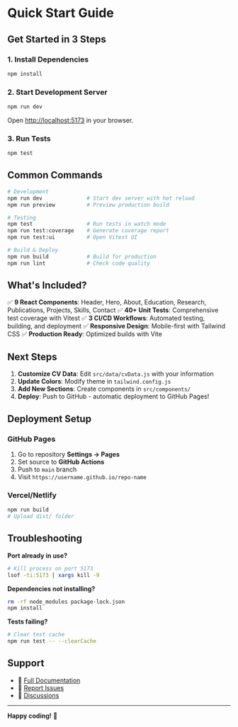 # Quick Start Guide

## Get Started in 3 Steps

### 1. Install Dependencies

```bash
npm install
```

### 2. Start Development Server

```bash
npm run dev
```

Open [http://localhost:5173](http://localhost:5173) in your browser.

### 3. Run Tests

```bash
npm test
```

## Common Commands

```bash
# Development
npm run dev              # Start dev server with hot reload
npm run preview          # Preview production build

# Testing
npm test                 # Run tests in watch mode
npm run test:coverage    # Generate coverage report
npm run test:ui          # Open Vitest UI

# Build & Deploy
npm run build            # Build for production
npm run lint             # Check code quality
```

## What's Included?

✅ **9 React Components**: Header, Hero, About, Education, Research, Publications, Projects, Skills, Contact
✅ **40+ Unit Tests**: Comprehensive test coverage with Vitest
✅ **3 CI/CD Workflows**: Automated testing, building, and deployment
✅ **Responsive Design**: Mobile-first with Tailwind CSS
✅ **Production Ready**: Optimized builds with Vite

## Next Steps

1. **Customize CV Data**: Edit `src/data/cvData.js` with your information
2. **Update Colors**: Modify theme in `tailwind.config.js`
3. **Add New Sections**: Create components in `src/components/`
4. **Deploy**: Push to GitHub - automatic deployment to GitHub Pages!

## Deployment Setup

### GitHub Pages

1. Go to repository **Settings → Pages**
2. Set source to **GitHub Actions**
3. Push to `main` branch
4. Visit `https://username.github.io/repo-name`

### Vercel/Netlify

```bash
npm run build
# Upload dist/ folder
```

## Troubleshooting

**Port already in use?**
```bash
# Kill process on port 5173
lsof -ti:5173 | xargs kill -9
```

**Dependencies not installing?**
```bash
rm -rf node_modules package-lock.json
npm install
```

**Tests failing?**
```bash
# Clear test cache
npm run test -- --clearCache
```

## Support

- 📖 [Full Documentation](./README.md)
- 🐛 [Report Issues](https://github.com/username/repo/issues)
- 💬 [Discussions](https://github.com/username/repo/discussions)

---

**Happy coding!** 🚀
